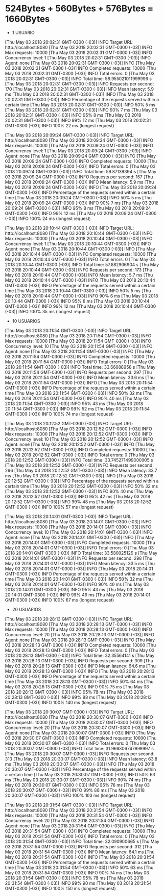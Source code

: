# 524Bytes + 560Bytes + 576Bytes = 1660Bytes

* 1 USUARIO

[Thu May 03 2018 20:02:31 GMT-0300 (-03)] INFO Target URL:          http://localhost:8080
[Thu May 03 2018 20:02:31 GMT-0300 (-03)] INFO Max requests:        10000
[Thu May 03 2018 20:02:31 GMT-0300 (-03)] INFO Concurrency level:   1
[Thu May 03 2018 20:02:31 GMT-0300 (-03)] INFO Agent:               none
[Thu May 03 2018 20:02:31 GMT-0300 (-03)] INFO 
[Thu May 03 2018 20:02:31 GMT-0300 (-03)] INFO Completed requests:  10000
[Thu May 03 2018 20:02:31 GMT-0300 (-03)] INFO Total errors:        0
[Thu May 03 2018 20:02:31 GMT-0300 (-03)] INFO Total time:          58.955021011999996 s
[Thu May 03 2018 20:02:31 GMT-0300 (-03)] INFO Requests per second: 170
[Thu May 03 2018 20:02:31 GMT-0300 (-03)] INFO Mean latency:        5.9 ms
[Thu May 03 2018 20:02:31 GMT-0300 (-03)] INFO 
[Thu May 03 2018 20:02:31 GMT-0300 (-03)] INFO Percentage of the requests served within a certain time
[Thu May 03 2018 20:02:31 GMT-0300 (-03)] INFO   50%      5 ms
[Thu May 03 2018 20:02:31 GMT-0300 (-03)] INFO   90%      7 ms
[Thu May 03 2018 20:02:31 GMT-0300 (-03)] INFO   95%      8 ms
[Thu May 03 2018 20:02:31 GMT-0300 (-03)] INFO   99%      12 ms
[Thu May 03 2018 20:02:31 GMT-0300 (-03)] INFO  100%      22 ms (longest request)

[Thu May 03 2018 20:09:24 GMT-0300 (-03)] INFO Target URL:          http://localhost:8080
[Thu May 03 2018 20:09:24 GMT-0300 (-03)] INFO Max requests:        10000
[Thu May 03 2018 20:09:24 GMT-0300 (-03)] INFO Concurrency level:   1
[Thu May 03 2018 20:09:24 GMT-0300 (-03)] INFO Agent:               none
[Thu May 03 2018 20:09:24 GMT-0300 (-03)] INFO 
[Thu May 03 2018 20:09:24 GMT-0300 (-03)] INFO Completed requests:  10000
[Thu May 03 2018 20:09:24 GMT-0300 (-03)] INFO Total errors:        0
[Thu May 03 2018 20:09:24 GMT-0300 (-03)] INFO Total time:          59.87138394 s
[Thu May 03 2018 20:09:24 GMT-0300 (-03)] INFO Requests per second: 167
[Thu May 03 2018 20:09:24 GMT-0300 (-03)] INFO Mean latency:        5.9 ms
[Thu May 03 2018 20:09:24 GMT-0300 (-03)] INFO 
[Thu May 03 2018 20:09:24 GMT-0300 (-03)] INFO Percentage of the requests served within a certain time
[Thu May 03 2018 20:09:24 GMT-0300 (-03)] INFO   50%      5 ms
[Thu May 03 2018 20:09:24 GMT-0300 (-03)] INFO   90%      7 ms
[Thu May 03 2018 20:09:24 GMT-0300 (-03)] INFO   95%      8 ms
[Thu May 03 2018 20:09:24 GMT-0300 (-03)] INFO   99%      12 ms
[Thu May 03 2018 20:09:24 GMT-0300 (-03)] INFO  100%      24 ms (longest request)

[Thu May 03 2018 20:10:44 GMT-0300 (-03)] INFO Target URL:          http://localhost:8080
[Thu May 03 2018 20:10:44 GMT-0300 (-03)] INFO Max requests:        10000
[Thu May 03 2018 20:10:44 GMT-0300 (-03)] INFO Concurrency level:   1
[Thu May 03 2018 20:10:44 GMT-0300 (-03)] INFO Agent:               none
[Thu May 03 2018 20:10:44 GMT-0300 (-03)] INFO 
[Thu May 03 2018 20:10:44 GMT-0300 (-03)] INFO Completed requests:  10000
[Thu May 03 2018 20:10:44 GMT-0300 (-03)] INFO Total errors:        0
[Thu May 03 2018 20:10:44 GMT-0300 (-03)] INFO Total time:          57.882906904 s
[Thu May 03 2018 20:10:44 GMT-0300 (-03)] INFO Requests per second: 173
[Thu May 03 2018 20:10:44 GMT-0300 (-03)] INFO Mean latency:        5.7 ms
[Thu May 03 2018 20:10:44 GMT-0300 (-03)] INFO 
[Thu May 03 2018 20:10:44 GMT-0300 (-03)] INFO Percentage of the requests served within a certain time
[Thu May 03 2018 20:10:44 GMT-0300 (-03)] INFO   50%      5 ms
[Thu May 03 2018 20:10:44 GMT-0300 (-03)] INFO   90%      6 ms
[Thu May 03 2018 20:10:44 GMT-0300 (-03)] INFO   95%      8 ms
[Thu May 03 2018 20:10:44 GMT-0300 (-03)] INFO   99%      12 ms
[Thu May 03 2018 20:10:44 GMT-0300 (-03)] INFO  100%      35 ms (longest request)

* 10 USUARIOS

[Thu May 03 2018 20:11:54 GMT-0300 (-03)] INFO Target URL:          http://localhost:8080
[Thu May 03 2018 20:11:54 GMT-0300 (-03)] INFO Max requests:        10000
[Thu May 03 2018 20:11:54 GMT-0300 (-03)] INFO Concurrency level:   10
[Thu May 03 2018 20:11:54 GMT-0300 (-03)] INFO Agent:               none
[Thu May 03 2018 20:11:54 GMT-0300 (-03)] INFO 
[Thu May 03 2018 20:11:54 GMT-0300 (-03)] INFO Completed requests:  10000
[Thu May 03 2018 20:11:54 GMT-0300 (-03)] INFO Total errors:        0
[Thu May 03 2018 20:11:54 GMT-0300 (-03)] INFO Total time:          33.66088958 s
[Thu May 03 2018 20:11:54 GMT-0300 (-03)] INFO Requests per second: 297
[Thu May 03 2018 20:11:54 GMT-0300 (-03)] INFO Mean latency:        33.6 ms
[Thu May 03 2018 20:11:54 GMT-0300 (-03)] INFO 
[Thu May 03 2018 20:11:54 GMT-0300 (-03)] INFO Percentage of the requests served within a certain time
[Thu May 03 2018 20:11:54 GMT-0300 (-03)] INFO   50%      32 ms
[Thu May 03 2018 20:11:54 GMT-0300 (-03)] INFO   90%      40 ms
[Thu May 03 2018 20:11:54 GMT-0300 (-03)] INFO   95%      43 ms
[Thu May 03 2018 20:11:54 GMT-0300 (-03)] INFO   99%      52 ms
[Thu May 03 2018 20:11:54 GMT-0300 (-03)] INFO  100%      74 ms (longest request)

[Thu May 03 2018 20:12:52 GMT-0300 (-03)] INFO Target URL:          http://localhost:8080
[Thu May 03 2018 20:12:52 GMT-0300 (-03)] INFO Max requests:        10000
[Thu May 03 2018 20:12:52 GMT-0300 (-03)] INFO Concurrency level:   10
[Thu May 03 2018 20:12:52 GMT-0300 (-03)] INFO Agent:               none
[Thu May 03 2018 20:12:52 GMT-0300 (-03)] INFO 
[Thu May 03 2018 20:12:52 GMT-0300 (-03)] INFO Completed requests:  10000
[Thu May 03 2018 20:12:52 GMT-0300 (-03)] INFO Total errors:        0
[Thu May 03 2018 20:12:52 GMT-0300 (-03)] INFO Total time:          33.745271499000005 s
[Thu May 03 2018 20:12:52 GMT-0300 (-03)] INFO Requests per second: 296
[Thu May 03 2018 20:12:52 GMT-0300 (-03)] INFO Mean latency:        33.7 ms
[Thu May 03 2018 20:12:52 GMT-0300 (-03)] INFO 
[Thu May 03 2018 20:12:52 GMT-0300 (-03)] INFO Percentage of the requests served within a certain time
[Thu May 03 2018 20:12:52 GMT-0300 (-03)] INFO   50%      32 ms
[Thu May 03 2018 20:12:52 GMT-0300 (-03)] INFO   90%      40 ms
[Thu May 03 2018 20:12:52 GMT-0300 (-03)] INFO   95%      42 ms
[Thu May 03 2018 20:12:52 GMT-0300 (-03)] INFO   99%      48 ms
[Thu May 03 2018 20:12:52 GMT-0300 (-03)] INFO  100%      57 ms (longest request)

[Thu May 03 2018 20:14:01 GMT-0300 (-03)] INFO Target URL:          http://localhost:8080
[Thu May 03 2018 20:14:01 GMT-0300 (-03)] INFO Max requests:        10000
[Thu May 03 2018 20:14:01 GMT-0300 (-03)] INFO Concurrency level:   10
[Thu May 03 2018 20:14:01 GMT-0300 (-03)] INFO Agent:               none
[Thu May 03 2018 20:14:01 GMT-0300 (-03)] INFO 
[Thu May 03 2018 20:14:01 GMT-0300 (-03)] INFO Completed requests:  10000
[Thu May 03 2018 20:14:01 GMT-0300 (-03)] INFO Total errors:        0
[Thu May 03 2018 20:14:01 GMT-0300 (-03)] INFO Total time:          33.580025129 s
[Thu May 03 2018 20:14:01 GMT-0300 (-03)] INFO Requests per second: 298
[Thu May 03 2018 20:14:01 GMT-0300 (-03)] INFO Mean latency:        33.5 ms
[Thu May 03 2018 20:14:01 GMT-0300 (-03)] INFO 
[Thu May 03 2018 20:14:01 GMT-0300 (-03)] INFO Percentage of the requests served within a certain time
[Thu May 03 2018 20:14:01 GMT-0300 (-03)] INFO   50%      32 ms
[Thu May 03 2018 20:14:01 GMT-0300 (-03)] INFO   90%      40 ms
[Thu May 03 2018 20:14:01 GMT-0300 (-03)] INFO   95%      43 ms
[Thu May 03 2018 20:14:01 GMT-0300 (-03)] INFO   99%      49 ms
[Thu May 03 2018 20:14:01 GMT-0300 (-03)] INFO  100%      67 ms (longest request)

* 20 USUÁRIOS

[Thu May 03 2018 20:28:13 GMT-0300 (-03)] INFO Target URL:          http://localhost:8080
[Thu May 03 2018 20:28:13 GMT-0300 (-03)] INFO Max requests:        10000
[Thu May 03 2018 20:28:13 GMT-0300 (-03)] INFO Concurrency level:   20
[Thu May 03 2018 20:28:13 GMT-0300 (-03)] INFO Agent:               none
[Thu May 03 2018 20:28:13 GMT-0300 (-03)] INFO 
[Thu May 03 2018 20:28:13 GMT-0300 (-03)] INFO Completed requests:  10000
[Thu May 03 2018 20:28:13 GMT-0300 (-03)] INFO Total errors:        0
[Thu May 03 2018 20:28:13 GMT-0300 (-03)] INFO Total time:          32.35564141 s
[Thu May 03 2018 20:28:13 GMT-0300 (-03)] INFO Requests per second: 309
[Thu May 03 2018 20:28:13 GMT-0300 (-03)] INFO Mean latency:        64.6 ms
[Thu May 03 2018 20:28:13 GMT-0300 (-03)] INFO 
[Thu May 03 2018 20:28:13 GMT-0300 (-03)] INFO Percentage of the requests served within a certain time
[Thu May 03 2018 20:28:13 GMT-0300 (-03)] INFO   50%      64 ms
[Thu May 03 2018 20:28:13 GMT-0300 (-03)] INFO   90%      75 ms
[Thu May 03 2018 20:28:13 GMT-0300 (-03)] INFO   95%      78 ms
[Thu May 03 2018 20:28:13 GMT-0300 (-03)] INFO   99%      88 ms
[Thu May 03 2018 20:28:13 GMT-0300 (-03)] INFO  100%      140 ms (longest request)

[Thu May 03 2018 20:30:07 GMT-0300 (-03)] INFO Target URL:          http://localhost:8080
[Thu May 03 2018 20:30:07 GMT-0300 (-03)] INFO Max requests:        10000
[Thu May 03 2018 20:30:07 GMT-0300 (-03)] INFO Concurrency level:   20
[Thu May 03 2018 20:30:07 GMT-0300 (-03)] INFO Agent:               none
[Thu May 03 2018 20:30:07 GMT-0300 (-03)] INFO 
[Thu May 03 2018 20:30:07 GMT-0300 (-03)] INFO Completed requests:  10000
[Thu May 03 2018 20:30:07 GMT-0300 (-03)] INFO Total errors:        0
[Thu May 03 2018 20:30:07 GMT-0300 (-03)] INFO Total time:          31.966306747999997 s
[Thu May 03 2018 20:30:07 GMT-0300 (-03)] INFO Requests per second: 313
[Thu May 03 2018 20:30:07 GMT-0300 (-03)] INFO Mean latency:        63.8 ms
[Thu May 03 2018 20:30:07 GMT-0300 (-03)] INFO 
[Thu May 03 2018 20:30:07 GMT-0300 (-03)] INFO Percentage of the requests served within a certain time
[Thu May 03 2018 20:30:07 GMT-0300 (-03)] INFO   50%      63 ms
[Thu May 03 2018 20:30:07 GMT-0300 (-03)] INFO   90%      74 ms
[Thu May 03 2018 20:30:07 GMT-0300 (-03)] INFO   95%      78 ms
[Thu May 03 2018 20:30:07 GMT-0300 (-03)] INFO   99%      86 ms
[Thu May 03 2018 20:30:07 GMT-0300 (-03)] INFO  100%      103 ms (longest request)

[Thu May 03 2018 20:31:54 GMT-0300 (-03)] INFO Target URL:          http://localhost:8080
[Thu May 03 2018 20:31:54 GMT-0300 (-03)] INFO Max requests:        10000
[Thu May 03 2018 20:31:54 GMT-0300 (-03)] INFO Concurrency level:   20
[Thu May 03 2018 20:31:54 GMT-0300 (-03)] INFO Agent:               none
[Thu May 03 2018 20:31:54 GMT-0300 (-03)] INFO 
[Thu May 03 2018 20:31:54 GMT-0300 (-03)] INFO Completed requests:  10000
[Thu May 03 2018 20:31:54 GMT-0300 (-03)] INFO Total errors:        0
[Thu May 03 2018 20:31:54 GMT-0300 (-03)] INFO Total time:          32.090900665 s
[Thu May 03 2018 20:31:54 GMT-0300 (-03)] INFO Requests per second: 312
[Thu May 03 2018 20:31:54 GMT-0300 (-03)] INFO Mean latency:        64.1 ms
[Thu May 03 2018 20:31:54 GMT-0300 (-03)] INFO 
[Thu May 03 2018 20:31:54 GMT-0300 (-03)] INFO Percentage of the requests served within a certain time
[Thu May 03 2018 20:31:54 GMT-0300 (-03)] INFO   50%      63 ms
[Thu May 03 2018 20:31:54 GMT-0300 (-03)] INFO   90%      74 ms
[Thu May 03 2018 20:31:54 GMT-0300 (-03)] INFO   95%      78 ms
[Thu May 03 2018 20:31:54 GMT-0300 (-03)] INFO   99%      90 ms
[Thu May 03 2018 20:31:54 GMT-0300 (-03)] INFO  100%      150 ms (longest request)
